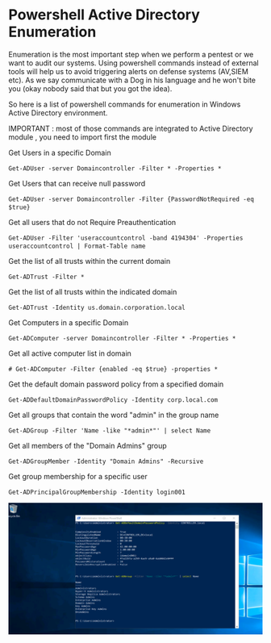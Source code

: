 # Powershell Active Directory Enumeration
Enumeration is the most important step when we perform a pentest or we want to audit our systems.
Using powershell commands instead of external tools will help us to avoid triggering alerts on defense systems (AV,SIEM etc). As we say communicate with a Dog in his language and he won't bite you (okay nobody said that but you got the idea).

So here is a list of powershell commands for enumeration in Windows Active Directory environment. 

IMPORTANT : most of those commands are integrated to Active Directory module , you need to import first the module

Get Users in a specific Domain 
```text
Get-ADUser -server Domaincontroller -Filter * -Properties *
```
Get Users that can receive null password
```text
Get-ADUser -server Domaincontroller -Filter {PasswordNotRequired -eq $true}
```
Get all users that do not Require Preauthentication
```text
Get-ADUser -Filter 'useraccountcontrol -band 4194304' -Properties useraccountcontrol | Format-Table name
```
Get the list of all trusts within the current domain
```text
Get-ADTrust -Filter *               
```
Get the list of all trusts within the indicated domain
```text
Get-ADTrust -Identity us.domain.corporation.local   
```
Get Computers in a specific Domain 
```text
Get-ADComputer -server Domaincontroller -Filter * -Properties *
```
Get all active computer list in domain
```text
# Get-ADComputer -Filter {enabled -eq $true} -properties *
```
Get the default domain password policy from a specified domain
```text
Get-ADDefaultDomainPasswordPolicy -Identity corp.local.com
```
Get all groups that contain the word "admin" in the group name
```text
Get-ADGroup -Filter 'Name -like "*admin*"' | select Name     
```
Get all members of the "Domain Admins" group
```text
Get-ADGroupMember -Identity "Domain Admins" -Recursive       
```
Get group membership for a specific user
```text
Get-ADPrincipalGroupMembership -Identity login001     

```

![My Image](commands.png)

